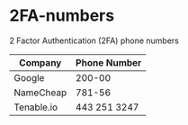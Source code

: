 # 2FA-numbers
2 Factor Authentication (2FA) phone numbers

| Company                       | Phone Number  |
| ----------------------------- | ------------- |
| Google                        | 200-00        |
| NameCheap                     | 781-56        |
| Tenable.io                    | 443 251 3247  |
